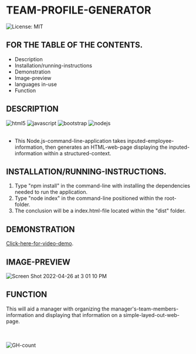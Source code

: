 # TEAM-PROFILE-GENERATOR
![License: MIT](https://img.shields.io/badge/License-MIT-yellow.svg)

## FOR THE TABLE OF THE CONTENTS.
* Description
* Installation/running-instructions
* Demonstration
* Image-preview
* languages in-use
* Function

## DESCRIPTION
<div>
  <img src="https://img.shields.io/badge/HTML5-E34F26?style=for-the-badge&logo=html5&logoColor=white" alt="html5"/>
  <img src="https://img.shields.io/badge/JavaScript-323330?style=for-the-badge&logo=javascript&logoColor=F7DF1E" alt="javascript"/>
  <img src="https://img.shields.io/badge/Bootstrap-563D7C?style=for-the-badge&logo=bootstrap&logoColor=white" alt="bootstrap"/>
  <img src="https://img.shields.io/badge/Node.js-339933?style=for-the-badge&logo=nodedotjs&logoColor=white" alt="nodejs"/>
  </br>
  </br>
</div>

* This Node.js-command-line-application takes inputed-employee-information, then generates an HTML-web-page displaying the inputed-information within a structured-context.

## INSTALLATION/RUNNING-INSTRUCTIONS.
1. Type "npm install" in the command-line with installing the dependencies needed to run the application.
2. Type "node index" in the command-line positioned within the root-folder.
3. The conclusion will be a index.html-file located within the "dist" folder.

## DEMONSTRATION
[Click-here-for-video-demo](https://drive.google.com/file/d/1iTDmOChJLPZBmYluwolXQYJ131ItpADI/view?usp=sharing).

## IMAGE-PREVIEW
![Screen Shot 2022-04-26 at 3 01 10 PM](https://user-images.githubusercontent.com/94572199/165377600-5fe0afd3-f6e0-4769-adb6-e5eb77bac448.png)

## FUNCTION
This will aid a manager with organizing the manager's-team-members-information and displaying that information on a simple-layed-out-web-page.

<div id="badges">
  <br/>
  <br/>
  <img src="https://hits.seeyoufarm.com/api/count/incr/badge.svg?url=https%3A%2F%2Fgithub.com%2F{username}1212%2Fhit-counter" alt="GH-count"/>
  </div>

